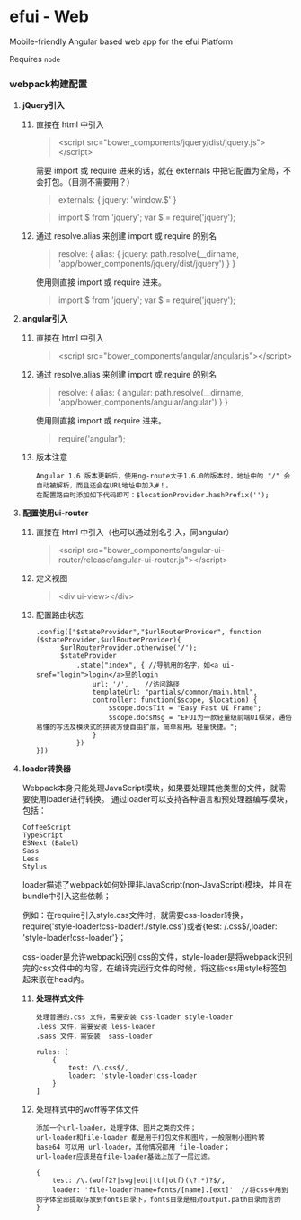 # efui - Web

Mobile-friendly Angular based web app for the efui Platform

Requires ```node```


### webpack构建配置
1. **jQuery引入**
    
    11. 直接在 html 中引入
        
        > &lt;script src="bower_components/jquery/dist/jquery.js">&lt;/script>
        
          需要 import 或 require 进来的话，就在 externals 中把它配置为全局，不会打包。（目测不需要用？）
        > externals: {
              jquery: 'window.$'
          }
          
        > import $ from 'jquery';
          var $ = require('jquery');

    11. 通过 resolve.alias 来创建 import 或 require 的别名
    
        > resolve: {
            alias: {
                jquery: path.resolve(__dirname, 'app/bower_components/jquery/dist/jquery')
            }
        }
        
          使用则直接 import 或 require 进来。
        > import $ from 'jquery';
          var $ = require('jquery');

1. **angular引入**
    
    11. 直接在 html 中引入
        
        > &lt;script src="bower_components/angular/angular.js">&lt;/script>
        
    11. 通过 resolve.alias 来创建 import 或 require 的别名
    
        > resolve: {
            alias: {
                angular: path.resolve(__dirname, 'app/bower_components/angular/angular')
            }
        }
        
          使用则直接 import 或 require 进来。
        > require('angular');
        
    11. 版本注意
        ```
        Angular 1.6 版本更新后，使用ng-route大于1.6.0的版本时，地址中的 "/" 会自动被解析，而且还会在URL地址中加入#！。
        在配置路由时添加如下代码即可：$locationProvider.hashPrefix('');
        ```
        
1. **配置使用ui-router**
    
    11. 直接在 html 中引入（也可以通过别名引入，同angular）
        
        > &lt;script src="bower_components/angular-ui-router/release/angular-ui-router.js">&lt;/script>
        
    11. 定义视图
    
        > &lt;div ui-view>&lt;/div>
        
    11. 配置路由状态
    
          ```
          .config(["$stateProvider","$urlRouterProvider", function ($stateProvider,$urlRouterProvider){
                $urlRouterProvider.otherwise('/');
                $stateProvider
                    .state("index", { //导航用的名字，如<a ui-sref="login">login</a>里的login
                        url: '/',    //访问路径
                        templateUrl: "partials/common/main.html",
                        controller: function($scope, $location) {
                            $scope.docsTit = "Easy Fast UI Frame";
                            $scope.docsMsg = "EFUI为一款轻量级前端UI框架，通俗易懂的写法及模块式的拼装方便自由扩展，简单易用，轻量快捷。";
                        }
                    })
          }])
          ```
          
1. **loader转换器**

    Webpack本身只能处理JavaScript模块，如果要处理其他类型的文件，就需要使用loader进行转换。
    通过loader可以支持各种语言和预处理器编写模块，包括：                                        
    ```
    CoffeeScript
    TypeScript
    ESNext (Babel)
    Sass
    Less
    Stylus
    ```
    
    loader描述了webpack如何处理非JavaScript(non-JavaScript)模块，并且在bundle中引入这些依赖；
        
    例如：在require引入style.css文件时，就需要css-loader转换，require('style-loader!css-loader!./style.css')或者{test: /\.css$/,loader: 'style-loader!css-loader'}；
    
    css-loader是允许webpack识别.css的文件，style-loader是将webpack识别完的css文件中的内容，在编译完运行文件的时候，将这些css用style标签包起来嵌在head内。

    11. **处理样式文件**

        ```
        处理普通的.css 文件，需要安装 css-loader style-loader
        .less 文件，需要安装 less-loader
        .sass 文件，需安装  sass-loader
        ```
        
        ```
        rules: [
            {
                test: /\.css$/,
                loader: 'style-loader!css-loader'
            }
        ]
        ```
            
    11. 处理样式中的woff等字体文件
    
        ````
        添加一个url-loader，处理字体、图片之类的文件；
        url-loader和file-loader 都是用于打包文件和图片，一般限制小图片转 base64 可以用 url-loader，其他情况都用 file-loader；
        url-loader应该是在file-loader基础上加了一层过滤。
        ````
        
        ```
        {
            test: /\.(woff2?|svg|eot|ttf|otf)(\?.*)?$/,
            loader: 'file-loader?name=fonts/[name].[ext]'  //将css中用到的字体全部提取存放到fonts目录下，fonts目录是相对output.path目录而言的
        }
        ```